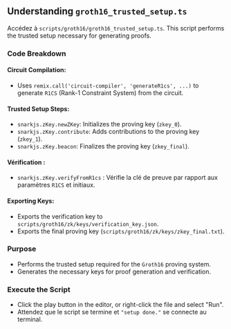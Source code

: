 ## Understanding `groth16_trusted_setup.ts`

Accédez à `scripts/groth16/groth16_trusted_setup.ts`. This script performs the trusted setup necessary for generating proofs.

### Code Breakdown

#### Circuit Compilation:

- Uses `remix.call('circuit-compiler', 'generateR1cs', ...)` to generate `R1CS` (Rank-1 Constraint System) from the circuit.

#### Trusted Setup Steps:

- `snarkjs.zKey.newZKey`: Initializes the proving key (`zkey_0`).
- `snarkjs.zKey.contribute`: Adds contributions to the proving key (`zkey_1`).
- `snarkjs.zKey.beacon`: Finalizes the proving key (`zkey_final`).

#### Vérification :

- `snarkjs.zKey.verifyFromR1cs` : Vérifie la clé de preuve par rapport aux paramètres `R1CS` et initiaux.

#### Exporting Keys:

- Exports the verification key to `scripts/groth16/zk/keys/verification_key.json`.
- Exports the final proving key (`scripts/groth16/zk/keys/zkey_final.txt`).

### Purpose

- Performs the trusted setup required for the `Groth16` proving system.
- Generates the necessary keys for proof generation and verification.

### Execute the Script

- Click the play button in the editor, or right-click the file and select "Run".
- Attendez que le script se termine et `"setup done."` se connecte au terminal.